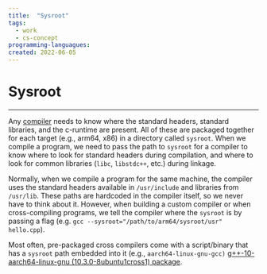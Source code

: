 ```yaml
---
title:  "Sysroot"
tags:
  - work
  - cs-concept
programming-languagues:
created: 2022-06-05
---
```

# Sysroot
---
Any [compiler](notes/compilers.md) needs to know where the standard headers, standard libraries, and the c-runtime are present. All of these are packaged together for each target (e.g., arm64, x86) in a directory called `sysroot`. When we compile a program, we need to pass the path to `sysroot` for a compiler to know where to look for standard headers during compilation, and where to look for common libraries (`libc`, `libstdc++`, etc.) during linkage.

Normally, when we compile a program for the same machine, the compiler uses the standard headers available in `/usr/include` and libraries from `/usr/lib`. These paths are hardcoded in the compiler itself, so we never have to think about it. However, when building a custom compiler or when cross-compiling programs, we tell the compiler where the `sysroot` is by passing a flag (e.g. `gcc --sysroot="/path/to/arm64/sysroot/usr" hello.cpp`). 

Most often, pre-packaged cross compilers come with a script/binary that has a `sysroot` path embedded into it (e.g., `aarch64-linux-gnu-gcc)` [g++-10-aarch64-linux-gnu (10.3.0-8ubuntu1cross1) package](https://packages.ubuntu.com/impish/devel/g++-10-aarch64-linux-gnu).